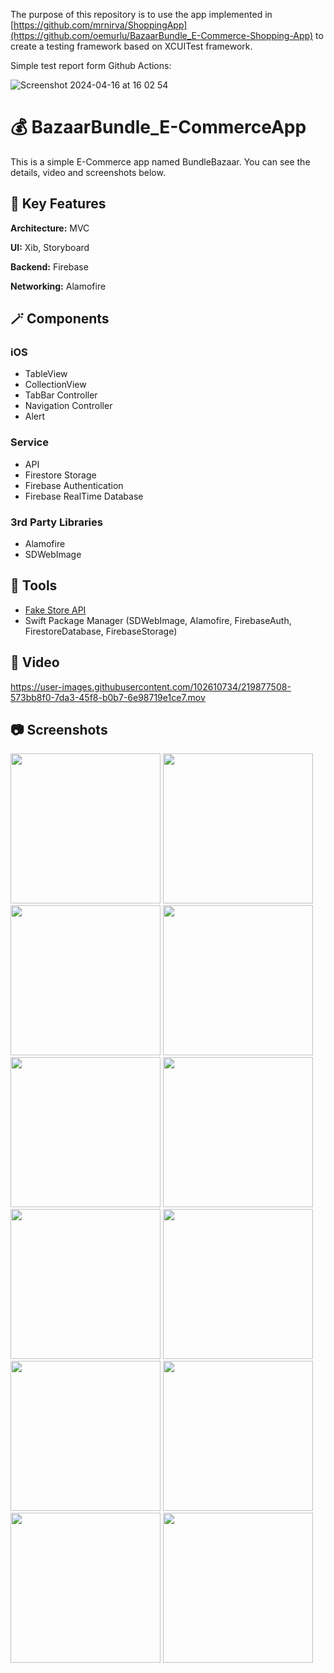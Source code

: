 The purpose of this repository is to use the app implemented in [https://github.com/mrnirva/ShoppingApp](https://github.com/oemurlu/BazaarBundle_E-Commerce-Shopping-App) to create a testing framework based on XCUITest framework.

Simple test report form Github Actions:

![Screenshot 2024-04-16 at 16 02 54](https://github.com/jakubcekala/BazaarBundle_E-Commerce-Shopping-App/assets/75976627/50d1083c-c8ce-46ad-bccd-ace141d29b2d)




# :moneybag: BazaarBundle_E-CommerceApp

This is a simple E-Commerce app named BundleBazaar. You can see the details, video and screenshots below.

## :nut_and_bolt: Key Features

**Architecture:** MVC

**UI:** Xib, Storyboard

**Backend:** Firebase

**Networking:** Alamofire

## :magic_wand: Components

### iOS
- TableView
- CollectionView
- TabBar Controller
- Navigation Controller
- Alert

### Service
- API 
- Firestore Storage
- Firebase Authentication
- Firebase RealTime Database

### 3rd Party Libraries
- Alamofire
- SDWebImage

## :hammer: Tools

* [Fake Store API](https://fakestoreapi.com)
* Swift Package Manager (SDWebImage, Alamofire, FirebaseAuth, FirestoreDatabase, FirebaseStorage)

## :movie_camera: Video

https://user-images.githubusercontent.com/102610734/219877508-573bb8f0-7da3-45f8-b0b7-6e98719e1ce7.mov

## :camera: Screenshots

<p float="left">
<img width="240" src="/media/photo/ss1.png">
<img width="240" src="/media/photo/ss2.png">
<img width="240" src="/media/photo/ss3.png">
<img width="240" src="/media/photo/ss4.png">
<img width="240" src="/media/photo/ss5.png">
<img width="240" src="/media/photo/ss6.png">
<img width="240" src="/media/photo/ss7.png">
<img width="240" src="/media/photo/ss8.png">
<img width="240" src="/media/photo/ss9.png">
<img width="240" src="/media/photo/ss10.png">
<img width="240" src="/media/photo/ss11.png">
<img width="240" src="/media/photo/ss12.png">
</p>

